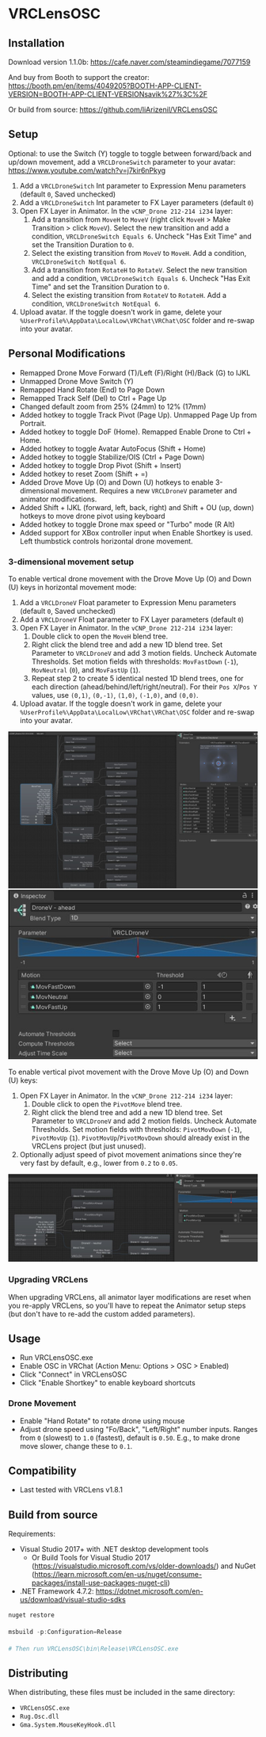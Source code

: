 # VRCLensOSC

## Installation

Download version 1.1.0b: https://cafe.naver.com/steamindiegame/7077159

And buy from Booth to support the creator: https://booth.pm/en/items/4049205?BOOTH-APP-CLIENT-VERSION=BOOTH-APP-CLIENT-VERSIONsavik%27%3C%2F

Or build from source: https://github.com/liArizenil/VRCLensOSC

## Setup

Optional: to use the Switch (Y) toggle to toggle between forward/back and up/down movement, add a `VRCLDroneSwitch` parameter to your avatar: https://www.youtube.com/watch?v=j7kir6nPkyg

1. Add a `VRCLDroneSwitch` Int parameter to Expression Menu parameters (default `0`, Saved unchecked)
2. Add a `VRCLDroneSwitch` Int parameter to FX Layer parameters (default `0`)
3. Open FX Layer in Animator. In the `vCNP_Drone 212-214 i234` layer:
    1. Add a transition from `MoveH` to `MoveV` (right click `MoveH` > Make Transition > click `MoveV`). Select the new transition and add a condition, `VRCLDroneSwitch Equals 6`. Uncheck "Has Exit Time" and set the Transition Duration to `0`.
    2. Select the existing transition from `MoveV` to `MoveH`. Add a condition, `VRCLDroneSwitch NotEqual 6`.
    3. Add a transition from `RotateH` to `RotateV`. Select the new transition and add a condition, `VRCLDroneSwitch Equals 6`. Uncheck "Has Exit Time" and set the Transition Duration to `0`.
    4. Select the existing transition from `RotateV` to `RotateH`. Add a condition, `VRCLDroneSwitch NotEqual 6`.
4. Upload avatar. If the toggle doesn't work in game, delete your `%UserProfile%\AppData\LocalLow\VRChat\VRChat\OSC` folder and re-swap into your avatar.

## Personal Modifications

- Remapped Drone Move Forward (T)/Left (F)/Right (H)/Back (G) to IJKL
- Unmapped Drone Move Switch (Y)
- Remapped Hand Rotate (End) to Page Down
- Remapped Track Self (Del) to Ctrl + Page Up
- Changed default zoom from 25% (24mm) to 12% (17mm)
- Added hotkey to toggle Track Pivot (Page Up). Unmapped Page Up from Portrait.
- Added hotkey to toggle DoF (Home). Remapped Enable Drone to Ctrl + Home.
- Added hotkey to toggle Avatar AutoFocus (Shift + Home)
- Added hotkey to toggle Stabilize/OIS (Ctrl + Page Down)
- Added hotkey to toggle Drop Pivot (Shift + Insert)
- Added hotkey to reset Zoom (Shift + =)
- Added Drove Move Up (O) and Down (U) hotkeys to enable 3-dimensional movement. Requires a new `VRCLDroneV` parameter and animator modifications.
- Added Shift + IJKL (forward, left, back, right) and Shift + OU (up, down) hotkeys to move drone pivot using keyboard
- Added hotkey to toggle Drone max speed or "Turbo" mode (R Alt)
- Added support for XBox controller input when Enable Shortkey is used. Left thumbstick controls horizontal drone movement.

### 3-dimensional movement setup

To enable vertical drone movement with the Drove Move Up (O) and Down (U) keys in horizontal movement mode:

1. Add a `VRCLDroneV` Float parameter to Expression Menu parameters (default `0`, Saved unchecked)
2. Add a `VRCLDroneV` Float parameter to FX Layer parameters (default `0`)
3. Open FX Layer in Animator. In the `vCNP_Drone 212-214 i234` layer:
    1. Double click to open the `MoveH` blend tree.
    2. Right click the blend tree and add a new 1D blend tree. Set Parameter to `VRCLDroneV` and add 3 motion fields. Uncheck Automate Thresholds. Set motion fields with thresholds: `MovFastDown` (`-1`), `MovNeutral` (`0`), and `MovFastUp` (`1`).
    3. Repeat step 2 to create 5 identical nested 1D blend trees, one for each direction (ahead/behind/left/right/neutral). For their `Pos X`/`Pos Y` values, use `(0,1)`, `(0,-1)`, `(1,0)`, `(-1,0)`, and `(0,0)`.
4. Upload avatar. If the toggle doesn't work in game, delete your `%UserProfile%\AppData\LocalLow\VRChat\VRChat\OSC` folder and re-swap into your avatar.

![MoveH blend tree](docs/3d_mod_MoveH.jpg)
![DroneV blend tree](docs/3d_mod_DroneV.jpg)

To enable vertical pivot movement with the Drove Move Up (O) and Down (U) keys:

1. Open FX Layer in Animator. In the `vCNP_Drone 212-214 i234` layer:
    1. Double click to open the `PivotMove` blend tree.
    2. Right click the blend tree and add a new 1D blend tree. Set Parameter to `VRCLDroneV` and add 2 motion fields. Uncheck Automate Thresholds. Set motion fields with thresholds: `PivotMovDown` (`-1`), `PivotMovUp` (`1`). `PivotMovUp`/`PivotMovDown` should already exist in the VRCLens project (but just unused).
2. Optionally adjust speed of pivot movement animations since they're very fast by default, e.g., lower from `0.2` to `0.05`.

![DroneV blend tree](docs/3d_mod_DroneV_pivot.jpg)

### Upgrading VRCLens

When upgrading VRCLens, all animator layer modifications are reset when you re-apply VRCLens, so you'll have to repeat the Animator setup steps (but don't have to re-add the custom added parameters).

## Usage

- Run VRCLensOSC.exe
- Enable OSC in VRChat (Action Menu: Options > OSC > Enabled)
- Click "Connect" in VRCLensOSC
- Click "Enable Shortkey" to enable keyboard shortcuts

### Drone Movement

- Enable "Hand Rotate" to rotate drone using mouse
- Adjust drone speed using "Fo/Back", "Left/Right" number inputs. Ranges from `0` (slowest) to `1.0` (fastest), default is `0.50`. E.g., to make drone move slower, change these to `0.1`.

## Compatibility

- Last tested with VRCLens v1.8.1

## Build from source

Requirements:

- Visual Studio 2017+ with .NET desktop development tools
  - Or Build Tools for Visual Studio 2017 (https://visualstudio.microsoft.com/vs/older-downloads/) and NuGet (https://learn.microsoft.com/en-us/nuget/consume-packages/install-use-packages-nuget-cli)
- .NET Framework 4.7.2: https://dotnet.microsoft.com/en-us/download/visual-studio-sdks

```powershell
nuget restore

msbuild -p:Configuration=Release

# Then run VRCLensOSC\bin\Release\VRCLensOSC.exe
```

## Distributing

When distributing, these files must be included in the same directory:

- `VRCLensOSC.exe`
- `Rug.Osc.dll`
- `Gma.System.MouseKeyHook.dll`
